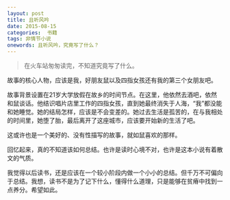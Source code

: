 ```yaml
---
layout: post
title: 且听风吟
date: 2015-08-15
categories:  书籍
tags: 非情节小说
onewords: 且听风吟，究竟写了什么？
---
```

> 在火车站匆匆读完，不知道究竟写了什么。

故事的核心人物，应该是我，好朋友鼠以及四指女孩还有我的第三个女朋友吧。

故事背景设置在21岁大学放假在故乡的时间节点。在这里，他依然去酒吧，依然和鼠谈话。他结识唱片店里工作的四指女孩，直到她最终消失于人海，“我”都没能和她睡觉。她的结局怎样，应该是不会变差的。她过去生活是孤苦的，在与我相处的时间里，她堕了胎，最后离开了这座城市，应该要开始新的生活了吧。

这或许也是一个美好的、没有性描写的故事，就如鼠喜欢的那样。

回忆起来，真的不知道该如何总结。也许是读时心境不对，也许是这本小说有着散文的气质。

我觉得以后读书，还是应该在一个较小阶段内做一个小小的总结。但千万不可偏向于总结。我想，读书不是为了记下什么，懂得什么道理，只是能够在贫瘠中找到一点养分。希望如此。

